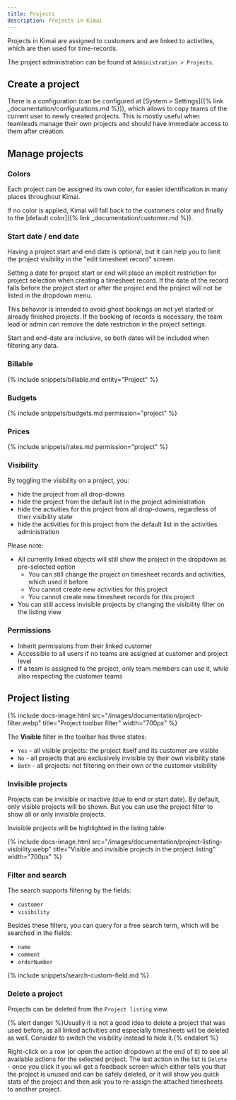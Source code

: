 ```yaml
---
title: Projects
description: Projects in Kimai
---
```


Projects in Kimai are assigned to customers and are linked to activities, which are then used for time-records.

The project administration can be found at `Administration > Projects`.

## Create a project

There is a configuration (can be configured at [System > Settings]({% link _documentation/configurations.md %})), which allows to copy teams of the current user to newly created projects. 
This is mostly useful when teamleads manage their own projects and should have immediate access to them after creation.

## Manage projects

### Colors

Each project can be assigned its own color, for easier identification in many places throughout Kimai.

If no color is applied, Kimai will fall back to the customers color and finally to the [default color]({% link _documentation/customer.md %}). 

### Start date / end date 

Having a project start and end date is optional, but it can help you to limit the project visibility in the "edit timesheet record" screen.

Setting a date for project start or end will place an implicit restriction for project selection when creating a timesheet record. 
If the date of the record falls before the project start or after the project end the project will not be listed in the dropdown menu. 

This behavior is intended to avoid ghost bookings on not yet started or already finished projects. 
If the booking of records is necessary, the team lead or admin can remove the date restriction in the project settings.

Start and end-date are inclusive, so both dates will be included when filtering any data.

### Billable

{% include snippets/billable.md entity="Project" %} 

### Budgets

{% include snippets/budgets.md permission="project" %} 

### Prices

{% include snippets/rates.md permission="project" %}

### Visibility

By toggling the visibility on a project, you:
- hide the project from all drop-downs
- hide the project from the default list in the project administration
- hide the activities for this project from all drop-downs, regardless of their visibility state
- hide the activities for this project from the default list in the activities administration

Please note:
- All currently linked objects will still show the project in the dropdown as pre-selected option
  - You can still change the project on timesheet records and activities, which used it before
  - You cannot create new activities for this project
  - You cannot create new timesheet records for this project 
- You can still access invisible projects by changing the visibility filter on the listing view

### Permissions

- Inherit permissions from their linked customer
- Accessible to all users if no teams are assigned at customer and project level
- If a team is assigned to the project, only team members can use it, while also respecting the customer teams

## Project listing

{% include docs-image.html src="/images/documentation/project-filter.webp" title="Project toolbar filter" width="700px" %}

The **Visible** filter in the toolbar has three states:
- `Yes` - all visible projects: the project itself and its customer are visible
- `No` - all projects that are exclusively invisible by their own visibility state
- `Both` - all projects: not filtering on their own or the customer visibility

### Invisible projects

Projects can be invisible or inactive (due to end or start date). By default, only visible projects will be shown.
But you can use the project filter to show all or only invisible projects.

Invisible projects will be highlighted in the listing table:

{% include docs-image.html src="/images/documentation/project-listing-visibility.webp" title="Visible and invisible projects in the project listing" width="700px" %}

### Filter and search 

The search supports filtering by the fields:
- `customer`
- `visibility`

Besides these filters, you can query for a free search term, which will be searched in the fields:
- `name`
- `comment`
- `orderNumber`

{% include snippets/search-custom-field.md %}

### Delete a project

Projects can be deleted from the `Project listing` view.

{% alert danger %}Usually it is not a good idea to delete a project that was used before, as all linked activities and especially timesheets will be deleted as well. Consider to switch the visibility instead to hide it.{% endalert %}

Right-click on a row (or open the action dropdown at the end of it) to see all available actions for the selected project.
The last action in the list is `Delete` - once you click it you wil get a feedback screen which either tells you that the
project is unused and can be safely deleted, or it will show you quick stats of the project and then ask you to re-assign
the attached timesheets to another project.  
